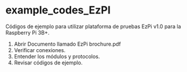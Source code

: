# example_codes_EzPI

Códigos de ejemplo para utilizar plataforma de pruebas EzPi v1.0 para la Raspberry Pi 3B+.

1. Abrir Documento llamado EzPi brochure.pdf
2. Verificar conexiones.
3. Entender los módulos y protocolos.
4. Revisar códigos de ejemplo.
